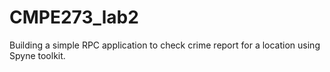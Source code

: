# CMPE273_lab2
Building a simple RPC application to check crime report for a location using Spyne toolkit.
